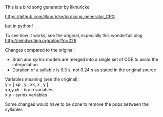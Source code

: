 This is a bird song generator by ilknuricke

https://github.com/ilknuricke/birdsong_generator_CPG

but in python!

To see how it works, see the original, especially this wonderfull blog http://mindwriting.org/blog/?p=229

Changes compared to the original:
 - Brain and syrinx models are merged into a single set of ODE to avoid the interpolation
 - Duration of a syllable is 0.3 s, not 0.24 s as stated in the original source

Variables meaning (see the original):  
y = [ xp , y , xk,  x , y  ]  
xp,y,xk - brain variables  
x,y - syrinx variables  

Some changes would have to be done to remove the pops between the syllables

